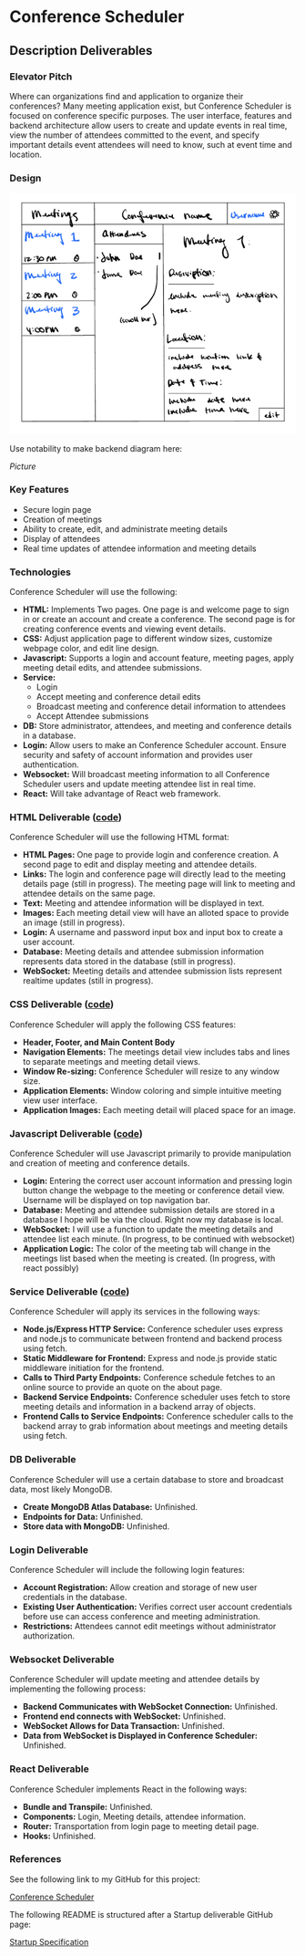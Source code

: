 # Conference Scheduler

## Description Deliverables

### Elevator Pitch

Where can organizations find and application to organize their conferences? Many meeting application exist, but Conference Scheduler is focused on conference specific purposes. The user interface, features and backend architecture allow users to create and update events in real time, view the number of attendees committed to the event, and specify important details event attendees will need to know, such at event time and location. 

### Design

![Design Image](Design.png)

Use notability to make backend diagram here:

*Picture*

### Key Features

+ Secure login page
+ Creation of meetings
+ Ability to create, edit, and administrate meeting details
+ Display of attendees
+ Real time updates of attendee information and meeting details


### Technologies

Conference Scheduler will use the following:

+ **HTML:** Implements Two pages. One page is and welcome page to sign in or create an account and create a conference. The second page is for creating conference events and viewing event details.
+ **CSS:** Adjust application page to different window sizes, customize webpage color, and edit line design. 
+ **Javascript:** Supports a login and account feature, meeting pages, apply meeting detail edits, and attendee submissions.
+ **Service:**
    + Login
    + Accept meeting and conference detail edits
    + Broadcast meeting and conference detail information to attendees
    + Accept Attendee submissions
+ **DB:** Store administrator, attendees, and meeting and conference details in a database.
+ **Login:** Allow users to make an Conference Scheduler account. Ensure security and safety of account information and provides user authentication.
+ **Websocket:** Will broadcast meeting information to all Conference Scheduler users and update meeting attendee list in real time.
+ **React:** Will take advantage of React web framework.

### HTML Deliverable ([code](https://github.com/sorentys/startup/tree/main/startup-service))

Conference Scheduler will use the following HTML format:

+ **HTML Pages:** One page to provide login and conference creation. A second page to edit and display meeting and attendee details.
+ **Links:** The login and conference page will directly lead to the meeting details page (still in progress). The meeting page will link to meeting and attendee details on the same page.
+ **Text:** Meeting and attendee information will be displayed in text.
+ **Images:** Each meeting detail view will have an alloted space to provide an image (still in progress).
+ **Login:** A username and password input box and input box to create a user account.
+ **Database:** Meeting details and attendee submission information represents data stored in the database (still in progress).
+ **WebSocket:** Meeting details and attendee submission lists represent realtime updates (still in progress).

### CSS Deliverable ([code](https://github.com/sorentys/startup/tree/main/startup-service))

Conference Scheduler will apply the following CSS features:

+ **Header, Footer, and Main Content Body**
+ **Navigation Elements:** The meetings detail view includes tabs and lines to separate meetings and meeting detail views.
+ **Window Re-sizing:** Conference Scheduler will resize to any window size.
+ **Application Elements:** Window coloring and simple intuitive meeting view user interface. 
+ **Application Images:** Each meeting detail will placed space for an image.

### Javascript Deliverable ([code](https://github.com/sorentys/startup/tree/main/startup-service))

Conference Scheduler will use Javascript primarily to provide manipulation and creation of meeting and conference details.

+ **Login:** Entering the correct user account information and pressing login button change the webpage to the meeting or conference detail view. Username will be displayed on top navigation bar.
+ **Database:** Meeting and attendee submission details are stored in a database I hope will be via the cloud. Right now my database is local.
+ **WebSocket:** I will use a function to update the meeting details and attendee list each minute. (In progress, to be continued with websocket)
+ **Application Logic:** The color of the meeting tab will change in the meetings list based when the meeting is created. (In progress, with react possibly)

### Service Deliverable ([code](https://github.com/sorentys/startup/tree/main/startup-service))

Conference Scheduler will apply its services in the following ways:

+ **Node.js/Express HTTP Service:** Conference scheduler uses express and node.js to communicate between frontend and backend process using fetch.
+ **Static Middleware for Frontend:** Express and node.js provide static middleware initiation for the frontend.
+ **Calls to Third Party Endpoints:** Conference schedule fetches to an online source to provide an quote on the about page.
+ **Backend Service Endpoints:** Conference scheduler uses fetch to store meeting details and information in a backend array of objects.
+ **Frontend Calls to Service Endpoints:** Conference scheduler calls to the backend array to grab information about meetings and meeting details using fetch.

### DB Deliverable

Conference Scheduler will use a certain database to store and broadcast data, most likely MongoDB.

+ **Create MongoDB Atlas Database:** Unfinished.
+ **Endpoints for Data:** Unfinished.
+ **Store data with MongoDB:** Unfinished.

### Login Deliverable

Conference Scheduler will include the following login features:

+ **Account Registration:** Allow creation and storage of new user credentials in the database.
+ **Existing User Authentication:** Verifies correct user account credentials before use can access conference and meeting administration.
+ **Restrictions:** Attendees cannot edit meetings without administrator authorization.

### Websocket Deliverable

Conference Scheduler will update meeting and attendee details by implementing the following process:

+ **Backend Communicates with WebSocket Connection:** Unfinished.
+ **Frontend end connects with WebSocket:** Unfinished.
+ **WebSocket Allows for Data Transaction:** Unfinished.
+ **Data from WebSocket is Displayed in Conference Scheduler:** Unfinished.

### React Deliverable

Conference Scheduler implements React in the following ways:

+ **Bundle and Transpile:** Unfinished.
+ **Components:** Login, Meeting details, attendee information.
+ **Router:** Transportation from login page to meeting detail page.
+ **Hooks:** Unfinished. 
### References

See the following link to my GitHub for this project:

[Conference Scheduler](https://github.com/sorentys/startup)

The following README is structured after a Startup deliverable GitHub page:

[Startup Specification](https://github.com/webprogramming260/.github/blob/main/profile/essentials/startupSpec/startupSpec.md)
